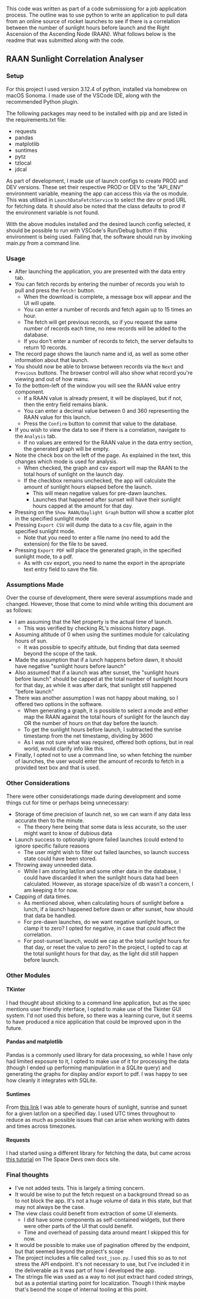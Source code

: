 This code was written as part of a code submissiong for a job application process. The outline was to 
use python to write an application to pull data from an online source of rocket launches to see if there
is a correlation between the number of sunlight hours before launch and the Right Ascension of the Ascending 
Node (RAAN). What follows below is the readme that was submitted along with the code. 


## RAAN Sunlight Correlation Analyser

### Setup

For this project I used version 3.12.4 of python, installed via homebrew on macOS Sonoma.
I made use of the VSCode IDE, along with the recommended Python plugin. 

The following packages may need to be installed with pip and are listed in the requirements.txt file:
- requests
- pandas
- matplotlib
- suntimes
- pytz
- tzlocal
- jdcal

As part of development, I made use of launch configs to create PROD and DEV versions. These set their 
respective PROD or DEV to the "API_ENV" environment variable, meaning the app can access this via the 
os module. This was utilised in `LaunchDataFetchService` to select the dev or prod URL for fetching data. 
It should also be noted that the class defaults to prod if the environment variable is not found.

With the above modules installed and the desired launch config selected, it should be possible to run
with VSCode's Run/Debug button if this environment is being used. Failing that, the software should
run by invoking main.py from a command line.

### Usage

- After launching the application, you are presented with the data entry tab.
- You can fetch records by entering the number of records you wish to pull and press the `Fetch!` button.
    - When the download is complete, a message box will appear and the UI will upate.
    - You can enter a number of records and fetch again up to 15 times an hour.
    - The fetch will get previous records, so if you request the same number of records each time, no new
    records will be added to the database.
    - If you don't enter a number of records to fetch, the server defaults to return 10 records.
- The record page shows the launch name and id, as well as some other information about that launch.
- You should now be able to browse between records via the `Next` and `Previous` buttons. The browser control
will also show what record you're viewing and out of how manu. 
- To the bottom-left of the window you will see the RAAN value entry component. 
    - If a RAAN value is already present, it will be displayed, but if not, then the entry field remains blank.
    - You can enter a decimal value between 0 and 360 representing the RAAN value for this launch.
    - Press the `Confirm` button to commit that value to the database.
- If you wish to view the data to see if there is a correlation, navigate to the `Analysis` tab.
    - If no values are entered for the RAAN value in the data entry section, the generated graph will be empty. 
- Note the check box on the left of the page. As explained in the text, this changes which mode is used for analysis.
    - When checked, the graph and csv export will map the RAAN to the total hours of sunlight on the launch day.
    - If the checkbox remains unchecked, the app will calculate the amount of sunlight hours elapsed before the launch.
        - This will mean negative values for pre-dawn launches.
        - Launches that happened after sunset will have their sunlight hours capped at the amount for that day.
- Pressing on the `Show RAAN/Daylight Graph` button will show a scatter plot in the specified sunlight mode
- Pressing `Export CSV` will dump the data to a csv file, again in the specified sunlight mode.
    - Note that you need to enter a file name (no need to add the extension) for the file to be saved.
- Pressing `Export PDF` will place the generated graph, in the specified sunlight mode, to a pdf.
    - As with csv export, you need to name the export in the apropriate text entry field to save the file.


### Assumptions Made

Over the course of development, there were several assumptions made and changed. However, those that come
to mind while writing this document are as follows:
- I am assuming that the Net property is the actual time of launch. 
    - This was verified by checking RL's missions history page.
- Assuming altitude of 0 when using the suntimes module for calculating hours of sun.
    - It was possible to specify altitude, but finding that data seemed beyond the scope of the task.
- Made the assumption that if a lunch happens before dawn, it should have negative "sunlight hours before launch"
- Also assumed that if a launch was after sunset, the "sunlight hours before launch" should be capped at the total
number of sunlight hours for that day, as while it was after dark, that sunlight still happened "before launch"
- There was another assumption I was not happy about making, so I offered two options in the software.
    - When generating a graph, it is possible to select a mode and either map the RAAN against the total
hours of sunlight for the launch day OR the number of hours on that day before the launch.
    - To get the sunlight hours before launch, I subtracted the sunrise timestamp from the net timestamp, dividing by 3600
    - As I was not sure what was required, offered both options, but in real world, would clarify info like this.
- Finally, I opted not to use a command line, so when fetching the number of launches, the user would enter the
amount of records to fetch in a provided text box and that is used. 


### Other Considerations

There were other considerationgs made during development and some things cut for time or perhaps being unnecessary:
- Storage of time precision of launch net, so we can warn if any data less accurate then to the minute.
    - The theory here being that some data is less accurate, so the user might want to know of dubious data
- Launch success to optionally ignore failed launches (could extend to ignore specific failure reasons
    - The user might wish to filter out failed launches, so launch success state could have been stored.
- Throwing away unneeded data. 
    - While I am storing lat/lon and some other data in the database, I could have discarded it when the sunlight
hours data had been calculated. However, as storage space/size of db wasn't a concern, I am keeping it for now.
- Capping of data times.
    - As mentioned above, when calculating hours of sunlight before a lunch, if a launch happened before dawn
or after sunset, how should that data be handled. 
    - For pre-dawn launches, do we want negative sunlight hours, or clamp it to zero? I opted for negative, in case that
could affect the correlation.
    - For post-sunset launch, would we cap at the total sunlight hours for that day, or reset the value to zero? In the 
project, I opted to cap at the total sunlight hours for that day, as the light did still happen before launch.


### Other Modules

#### TKinter

I had thought about sticking to a command line application, but as the spec mentions user friendly interface, I 
opted to make use of the Tkinter GUI system. I'd not used this before, so there was a learning curve, but it
seems to have produced a nice application that could be improved upon in the future.

#### Pandas and matplotlib

Pandas is a commonly used library for data processing, so while I have only had limited exposure to it, I opted
to make use of it for processing the data (though I ended up performing manipulation in a SQLite query) and
generating the graphs for display and/or export to pdf. I was happy to see how cleanly it integrates with SQLite.

#### Suntimes

From [this link](https://pypi.org/project/suntimes/) I was able to generate hours of sunlight, sunrise and sunset
for a given lat/lon on a specified day. I used UTC times throughout to reduce as much as possible issues that can
arise when working with dates and times across timezones.

#### Requests

I had started using a different library for fetching the data, but came across [this tutorial](https://github.com/TheSpaceDevs/Tutorials/blob/1b1a40a64b18f7d0ab5d0131189d038fd542b7a9/tutorials/getting_started_LL2/launches_past_month.py) on The Space Devs
own docs site.


### Final thoughts

- I've not added tests. This is largely a timing concern.
- It would be wise to put the fetch request on a background thread so as to not block the app. It's not a huge 
volume of data in this state, but that may not always be the case.
- The view class could benefit from extraction of some UI elements.
    - I did have some components as self-contained widgets, but there were other parts of the UI that could benefit.
    - Time and overhead of passing data around meant I skipped this for now.
- It would be possible to make use of pagination offered by the endpoint, but that seemed beyond the project's scope
- The project includes a file called `test_json.py`. I used this so as to not stress the API endpoint. It's not 
necessary to use, but I've included it in the deliverable as it was part of how I developed the app.
- The strings file was used as a way to not jsut extract hard coded strings, but as a potential starting point for 
localization. Though I think maybe that's beond the scope of internal tooling at this point.

